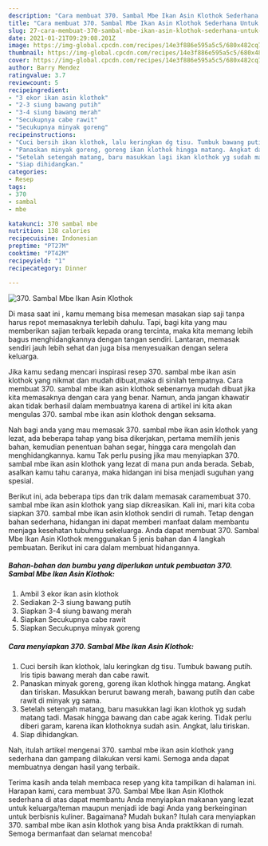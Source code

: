 ```yaml
---
description: "Cara membuat 370. Sambal Mbe Ikan Asin Klothok Sederhana Untuk Jualan"
title: "Cara membuat 370. Sambal Mbe Ikan Asin Klothok Sederhana Untuk Jualan"
slug: 27-cara-membuat-370-sambal-mbe-ikan-asin-klothok-sederhana-untuk-jualan
date: 2021-01-21T09:29:08.201Z
image: https://img-global.cpcdn.com/recipes/14e3f886e595a5c5/680x482cq70/370-sambal-mbe-ikan-asin-klothok-foto-resep-utama.jpg
thumbnail: https://img-global.cpcdn.com/recipes/14e3f886e595a5c5/680x482cq70/370-sambal-mbe-ikan-asin-klothok-foto-resep-utama.jpg
cover: https://img-global.cpcdn.com/recipes/14e3f886e595a5c5/680x482cq70/370-sambal-mbe-ikan-asin-klothok-foto-resep-utama.jpg
author: Barry Mendez
ratingvalue: 3.7
reviewcount: 5
recipeingredient:
- "3 ekor ikan asin klothok"
- "2-3 siung bawang putih"
- "3-4 siung bawang merah"
- "Secukupnya cabe rawit"
- "Secukupnya minyak goreng"
recipeinstructions:
- "Cuci bersih ikan klothok, lalu keringkan dg tisu. Tumbuk bawang putih. Iris tipis bawang merah dan cabe rawit."
- "Panaskan minyak goreng, goreng ikan klothok hingga matang. Angkat dan tiriskan. Masukkan berurut bawang merah, bawang putih dan cabe rawit di minyak yg sama."
- "Setelah setengah matang, baru masukkan lagi ikan klothok yg sudah matang tadi. Masak hingga bawang dan cabe agak kering. Tidak perlu diberi garam, karena ikan klothoknya sudah asin. Angkat, lalu tiriskan."
- "Siap dihidangkan."
categories:
- Resep
tags:
- 370
- sambal
- mbe

katakunci: 370 sambal mbe 
nutrition: 138 calories
recipecuisine: Indonesian
preptime: "PT27M"
cooktime: "PT42M"
recipeyield: "1"
recipecategory: Dinner

---
```



![370. Sambal Mbe Ikan Asin Klothok](https://img-global.cpcdn.com/recipes/14e3f886e595a5c5/680x482cq70/370-sambal-mbe-ikan-asin-klothok-foto-resep-utama.jpg)

Di masa  saat ini , kamu memang bisa memesan masakan siap saji tanpa harus repot memasaknya terlebih dahulu. Tapi, bagi kita yang mau memberikan sajian terbaik kepada orang tercinta, maka kita memang lebih bagus menghidangkannya dengan tangan sendiri. Lantaran, memasak sendiri jauh lebih sehat dan juga bisa menyesuaikan dengan selera keluarga.

Jika kamu sedang mencari inspirasi resep 370. sambal mbe ikan asin klothok yang nikmat dan mudah dibuat,maka di sinilah tempatnya. Cara membuat 370. sambal mbe ikan asin klothok  sebenarnya mudah dibuat jika kita memasaknya dengan cara yang benar. Namun, anda jangan khawatir akan tidak berhasil dalam membuatnya 
karena di artikel ini kita akan mengulas 370. sambal mbe ikan asin klothok dengan seksama.  



Nah bagi anda yang mau memasak 370. sambal mbe ikan asin klothok yang lezat, ada beberapa tahap yang bisa dikerjakan, pertama memilih jenis bahan, kemudian penentuan bahan segar, hingga cara mengolah dan menghidangkannya. kamu Tak perlu pusing jika mau menyiapkan 370. sambal mbe ikan asin klothok yang lezat di mana pun anda berada. Sebab, asalkan kamu  tahu caranya, maka hidangan ini bisa menjadi suguhan yang spesial.

Berikut ini, ada beberapa tips dan trik dalam memasak caramembuat 370. sambal mbe ikan asin klothok yang siap dikreasikan. Kali ini, mari kita coba siapkan 370. sambal mbe ikan asin klothok sendiri di rumah. Tetap dengan bahan sederhana, hidangan ini dapat memberi manfaat dalam membantu menjaga kesehatan tubuhmu sekeluarga. Anda dapat membuat 370. Sambal Mbe Ikan Asin Klothok menggunakan 5 jenis bahan dan 4 langkah pembuatan. Berikut ini cara dalam membuat hidangannya.

<!--inarticleads1-->

##### Bahan-bahan dan bumbu yang diperlukan untuk pembuatan 370. Sambal Mbe Ikan Asin Klothok:

1. Ambil 3 ekor ikan asin klothok
1. Sediakan 2-3 siung bawang putih
1. Siapkan 3-4 siung bawang merah
1. Siapkan Secukupnya cabe rawit
1. Siapkan Secukupnya minyak goreng




<!--inarticleads2-->

##### Cara menyiapkan 370. Sambal Mbe Ikan Asin Klothok:

1. Cuci bersih ikan klothok, lalu keringkan dg tisu. Tumbuk bawang putih. Iris tipis bawang merah dan cabe rawit.
1. Panaskan minyak goreng, goreng ikan klothok hingga matang. Angkat dan tiriskan. Masukkan berurut bawang merah, bawang putih dan cabe rawit di minyak yg sama.
1. Setelah setengah matang, baru masukkan lagi ikan klothok yg sudah matang tadi. Masak hingga bawang dan cabe agak kering. Tidak perlu diberi garam, karena ikan klothoknya sudah asin. Angkat, lalu tiriskan.
1. Siap dihidangkan.




Nah, itulah artikel mengenai  370. sambal mbe ikan asin klothok  yang sederhana dan gampang dilakukan versi kami. Semoga anda dapat membuatnya dengan hasil yang terbaik. 

Terima kasih anda telah membaca resep yang kita tampilkan di halaman ini. Harapan kami, cara membuat  370. Sambal Mbe Ikan Asin Klothok sederhana di atas dapat membantu Anda menyiapkan makanan yang lezat untuk keluarga/teman maupun menjadi ide bagi Anda yang berkeinginan untuk berbisnis kuliner. Bagaimana? Mudah bukan? Itulah cara menyiapkan 370. sambal mbe ikan asin klothok yang bisa Anda praktikkan di rumah. Semoga bermanfaat dan selamat mencoba!

